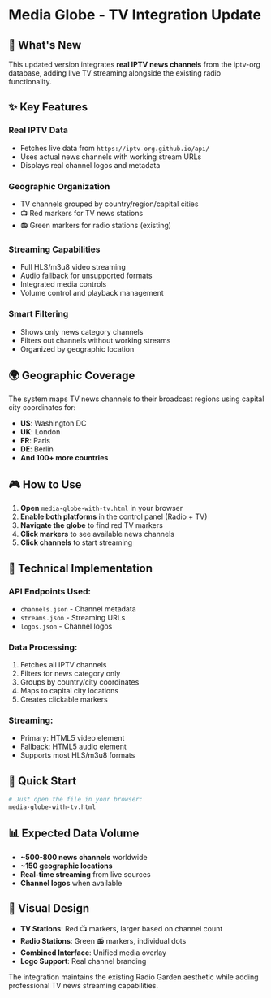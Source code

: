 # Media Globe - TV Integration Update

## 🎯 What's New

This updated version integrates **real IPTV news channels** from the iptv-org database, adding live TV streaming alongside the existing radio functionality.

## ✨ Key Features

### **Real IPTV Data**
- Fetches live data from `https://iptv-org.github.io/api/`
- Uses actual news channels with working stream URLs
- Displays real channel logos and metadata

### **Geographic Organization**
- TV channels grouped by country/region/capital cities
- 📺 Red markers for TV news stations
- 📻 Green markers for radio stations (existing)

### **Streaming Capabilities**
- Full HLS/m3u8 video streaming
- Audio fallback for unsupported formats
- Integrated media controls
- Volume control and playback management

### **Smart Filtering**
- Shows only news category channels
- Filters out channels without working streams
- Organized by geographic location

## 🌍 Geographic Coverage

The system maps TV news channels to their broadcast regions using capital city coordinates for:
- **US**: Washington DC
- **UK**: London  
- **FR**: Paris
- **DE**: Berlin
- **And 100+ more countries**

## 🎮 How to Use

1. **Open** `media-globe-with-tv.html` in your browser
2. **Enable both platforms** in the control panel (Radio + TV)
3. **Navigate the globe** to find red TV markers
4. **Click markers** to see available news channels
5. **Click channels** to start streaming

## 🔧 Technical Implementation

### **API Endpoints Used:**
- `channels.json` - Channel metadata
- `streams.json` - Streaming URLs  
- `logos.json` - Channel logos

### **Data Processing:**
1. Fetches all IPTV channels
2. Filters for news category only
3. Groups by country/city coordinates
4. Maps to capital city locations
5. Creates clickable markers

### **Streaming:**
- Primary: HTML5 video element
- Fallback: HTML5 audio element
- Supports most HLS/m3u8 formats

## 🚀 Quick Start

```bash
# Just open the file in your browser:
media-globe-with-tv.html
```

## 📊 Expected Data Volume

- **~500-800 news channels** worldwide
- **~150 geographic locations**  
- **Real-time streaming** from live sources
- **Channel logos** when available

## 🎨 Visual Design

- **TV Stations**: Red 📺 markers, larger based on channel count
- **Radio Stations**: Green 📻 markers, individual dots
- **Combined Interface**: Unified media overlay
- **Logo Support**: Real channel branding

The integration maintains the existing Radio Garden aesthetic while adding professional TV news streaming capabilities.